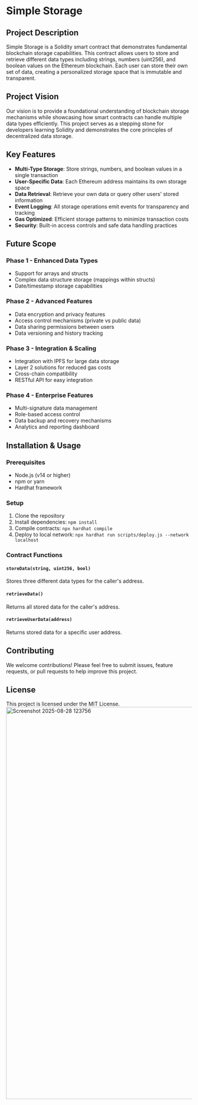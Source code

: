 # Simple Storage

## Project Description

Simple Storage is a Solidity smart contract that demonstrates fundamental blockchain storage capabilities. This contract allows users to store and retrieve different data types including strings, numbers (uint256), and boolean values on the Ethereum blockchain. Each user can store their own set of data, creating a personalized storage space that is immutable and transparent.

## Project Vision

Our vision is to provide a foundational understanding of blockchain storage mechanisms while showcasing how smart contracts can handle multiple data types efficiently. This project serves as a stepping stone for developers learning Solidity and demonstrates the core principles of decentralized data storage.

## Key Features

- **Multi-Type Storage**: Store strings, numbers, and boolean values in a single transaction
- **User-Specific Data**: Each Ethereum address maintains its own storage space
- **Data Retrieval**: Retrieve your own data or query other users' stored information
- **Event Logging**: All storage operations emit events for transparency and tracking
- **Gas Optimized**: Efficient storage patterns to minimize transaction costs
- **Security**: Built-in access controls and safe data handling practices

## Future Scope

### Phase 1 - Enhanced Data Types
- Support for arrays and structs
- Complex data structure storage (mappings within structs)
- Date/timestamp storage capabilities

### Phase 2 - Advanced Features
- Data encryption and privacy features
- Access control mechanisms (private vs public data)
- Data sharing permissions between users
- Data versioning and history tracking

### Phase 3 - Integration & Scaling
- Integration with IPFS for large data storage
- Layer 2 solutions for reduced gas costs
- Cross-chain compatibility
- RESTful API for easy integration

### Phase 4 - Enterprise Features
- Multi-signature data management
- Role-based access control
- Data backup and recovery mechanisms
- Analytics and reporting dashboard

## Installation & Usage

### Prerequisites
- Node.js (v14 or higher)
- npm or yarn
- Hardhat framework

### Setup
1. Clone the repository
2. Install dependencies: `npm install`
3. Compile contracts: `npx hardhat compile`
4. Deploy to local network: `npx hardhat run scripts/deploy.js --network localhost`

### Contract Functions

#### `storeData(string, uint256, bool)`
Stores three different data types for the caller's address.

#### `retrieveData()`
Returns all stored data for the caller's address.

#### `retrieveUserData(address)`
Returns stored data for a specific user address.

## Contributing

We welcome contributions! Please feel free to submit issues, feature requests, or pull requests to help improve this project.

## License

This project is licensed under the MIT License.<img width="1814" height="1063" alt="Screenshot 2025-08-28 123756" src="https://github.com/user-attachments/assets/220cde27-5d94-4b61-b9a6-530507f0e02c" />

